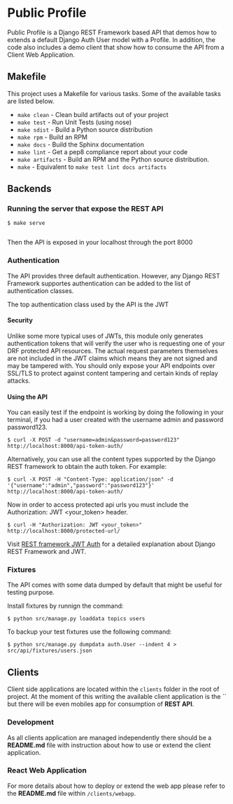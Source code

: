 # Public Profile

Public Profile is a Django REST Framework based API that demos how to extends
a default Django Auth User model with a Profile. In addition, the code also
includes a demo client that show how to consume the API from a Client Web
Application.

## Makefile

This project uses a Makefile for various tasks. Some of the available tasks
are listed below.

* `make clean` - Clean build artifacts out of your project
* `make test` - Run Unit Tests (using nose)
* `make sdist` - Build a Python source distribution
* `make rpm` - Build an RPM
* `make docs` - Build the Sphinx documentation
* `make lint` - Get a pep8 compliance report about your code
* `make artifacts` - Build an RPM and the Python source distribution.
* `make` - Equivalent to `make test lint docs artifacts`

## Backends

### Running the server that expose the REST API
```$ make serve```

```

```
Then the API is exposed in your localhost through the port 8000
### Authentication
The API provides three default authentication. However, any Django REST
Framework supportes authentication can be added to the list of authentication
classes.

The top authentication class used by the API is the JWT

#### Security
Unlike some more typical uses of JWTs, this module only generates authentication
tokens that will verify the user who is requesting one of your DRF protected API
resources. The actual request parameters themselves are not included in the JWT
claims which means they are not signed and may be tampered with. You should only
expose your API endpoints over SSL/TLS to protect against content tampering and
certain kinds of replay attacks.

#### Using the API
You can easily test if the endpoint is working by doing the following in your
terminal, if you had a user created with the username admin and password
password123.

```shell
$ curl -X POST -d "username=admin&password=password123" http://localhost:8000/api-token-auth/
```

Alternatively, you can use all the content types supported by the Django REST
framework to obtain the auth token. For example:
```shell
$ curl -X POST -H "Content-Type: application/json" -d '{"username":"admin","password":"password123"}' http://localhost:8000/api-token-auth/
```

Now in order to access protected api urls you must include the Authorization:
JWT <your_token> header.
```shell
$ curl -H "Authorization: JWT <your_token>" http://localhost:8000/protected-url/
```

Visit [REST framework JWT Auth](http://getblimp.github.io/django-rest-framework-jwt/)
for a detailed explanation about Django REST Framework and JWT.

### Fixtures
The API comes with some data dumped by default that might be useful for testing
purpose.

Install fixtures by runnign the command:
```shell
$ python src/manage.py loaddata topics users
```

To backup your test fixtures use the following command:
```shell
$ python src/manage.py dumpdata auth.User --indent 4 > src/api/fixtures/users.json
```


## Clients

Client side applications are located within the `clients` folder in the root of
project. At the moment of this writing the available client application is the
`` but there will be even mobiles app for
consumption of __REST API__.

### Development
As all clients application are managed independently there should be a
__README.md__ file with instruction about how to use or extend the client
application.

### React Web Application
For more details about how to deploy or extend the web app please refer to the
__README.md__ file within `/clients/webapp`.
